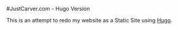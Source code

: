 #JustCarver.com - Hugo Version

This is an attempt to redo my website as a Static Site using [Hugo](http://gohugo.io).
